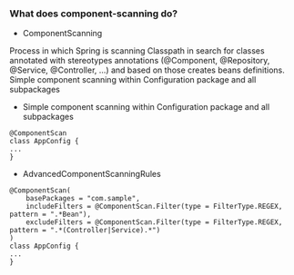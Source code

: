 ### What does component-scanning do?
- ComponentScanning

Process in which Spring is scanning Classpath in search for classes annotated with stereotypes 
annotations (@Component, @Repository, @Service, @Controller, ...) and based on those creates beans
definitions. Simple component scanning within Configuration package and all subpackages


- Simple component scanning within Configuration package and all subpackages
```
@ComponentScan
class AppConfig {
...
}
```

- AdvancedComponentScanningRules
```
@ComponentScan(
    basePackages = "com.sample",
    includeFilters = @ComponentScan.Filter(type = FilterType.REGEX, pattern = ".*Bean"),
    excludeFilters = @ComponentScan.Filter(type = FilterType.REGEX, pattern = ".*(Controller|Service).*")
)
class AppConfig {
...
}
```